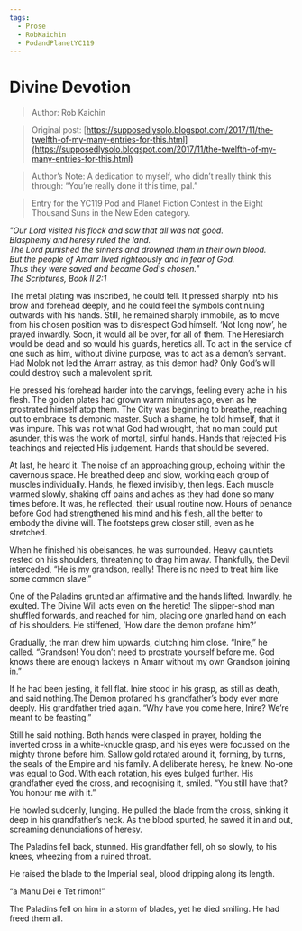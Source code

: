 ```yaml
---
tags:
  - Prose
  - RobKaichin
  - PodandPlanetYC119
---
```


# Divine Devotion

> Author: Rob Kaichin

> Original post: [https://supposedlysolo.blogspot.com/2017/11/the-twelfth-of-my-many-entries-for-this.html](https://supposedlysolo.blogspot.com/2017/11/the-twelfth-of-my-many-entries-for-this.html)

> Author’s Note: A dedication to myself, who didn’t really think this through: “You’re really done it this time, pal.”

> Entry for the YC119 Pod and Planet Fiction Contest in the Eight Thousand Suns in the New Eden category.


*"Our Lord visited his flock and saw that all was not good. <br> Blasphemy and heresy ruled the land. <br> The Lord punished the sinners and drowned them in their own blood. <br> But the people of Amarr lived righteously and in fear of God. <br> Thus they were saved and became God's chosen." <br> The Scriptures, Book II 2:1*


The metal plating was inscribed, he could tell. It pressed sharply into his brow and forehead deeply, and he could feel the symbols continuing outwards with his hands. Still, he remained sharply immobile, as to move from his chosen position was to disrespect God himself. ‘Not long now’, he prayed inwardly. Soon, it would all be over, for all of them. The Heresiarch would be dead and so would his guards, heretics all. To act in the service of one such as him, without divine purpose, was to act as a demon’s servant. Had Molok not led the Amarr astray, as this demon had?  Only God’s will could destroy such a malevolent spirit. 


He pressed his forehead harder into the carvings, feeling every ache in his flesh. The golden plates had grown warm minutes ago, even as he prostrated himself atop them. The City was beginning to breathe, reaching out to embrace its demonic master. Such a shame, he told himself, that it was impure. This was not what God had wrought, that no man could put asunder, this was the work of mortal, sinful hands. Hands that rejected His teachings and rejected His judgement. Hands that should be severed.


At last, he heard it. The noise of an approaching group, echoing within the cavernous space. He breathed deep and slow, working each group of muscles individually. Hands, he flexed invisibly, then legs. Each muscle warmed slowly, shaking off pains and aches as they had done so many times before. It was, he reflected, their usual routine now. Hours of penance before God had strengthened his mind and his flesh, all the better to embody the divine will. The footsteps grew closer still, even as he stretched.


When he finished his obeisances, he was surrounded. Heavy gauntlets rested on his shoulders, threatening to drag him away. Thankfully, the Devil interceded, “He is my grandson, really! There is no need to treat him like some common slave.” 


One of the Paladins grunted an affirmative and the hands lifted. Inwardly, he exulted. The Divine Will acts even on the heretic! The slipper-shod man shuffled forwards, and reached for him, placing one gnarled hand on each of his shoulders. He stiffened, ’How dare the demon profane him?’


Gradually, the man drew him upwards, clutching him close. “Inire,” he called. “Grandson! You don’t need to prostrate yourself before me. God knows there are enough lackeys in Amarr without my own Grandson joining in.” 


If he had been jesting, it fell flat. Inire stood in his grasp, as still as death, and said nothing.The Demon profaned his grandfather’s body ever more deeply. His grandfather tried again. “Why have you come here, Inire? We’re meant to be feasting.”


Still he said nothing. Both hands were clasped in prayer, holding the inverted cross in a white-knuckle grasp, and his eyes were focussed on the mighty throne before him. Sallow gold rotated around it, forming, by turns, the seals of the Empire and his family. A deliberate heresy, he knew. No-one was equal to God. With each rotation, his eyes bulged further. His grandfather eyed the cross, and recognising it, smiled. “You still have that? You honour me with it.”


He howled suddenly, lunging. He pulled the blade from the cross, sinking it deep in his grandfather’s neck.  As the blood spurted, he sawed it in and out, screaming denunciations of heresy. 


The Paladins fell back, stunned. His grandfather fell, oh so slowly, to his knees, wheezing from a ruined throat. 


He raised the blade to the Imperial seal, blood dripping along its length. 


“a Manu Dei e Tet rimon!”

The Paladins fell on him in a storm of blades, yet he died smiling. He had freed them all.